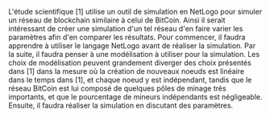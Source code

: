 L'étude scientifique [1] utilise un outil de simulation en NetLogo pour simuler un réseau de blockchain similaire à celui de BitCoin. Ainsi il serait intéressant de créer une simulation d'un tel réseau d'en faire varier les paramètres afin d'en comparer les résultats. 
Pour commencer, il faudra apprendre à utiliser le langage NetLogo avant de réaliser la simulation.
Par la suite, il faudra penser à une modélisation à utiliser pour la simulation. Les choix de modélisation peuvent grandement diverger des choix présentés dans [1] dans la mesure où la création de nouveaux noeuds est linéaire dans le temps dans [1], et chaque noeud y est indépendant, tandis que le réseau BitCoin est lui composé de quelques pôles de minage très importants, et que le pourcentage de mineurs indépendants est négligeable. 
Ensuite, il faudra réaliser la simulation en discutant des paramètres.
